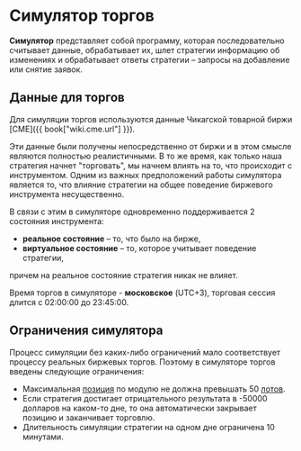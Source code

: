 # Симулятор торгов

**Симулятор** представляет собой программу, которая последовательно считывает данные, обрабатывает их, шлет стратегии информацию об изменениях и обрабатывает ответы стратегии – запросы на добавление или снятие заявок.

<a name="data"></a>
## Данные для торгов

Для симуляции торгов используются данные Чикагской товарной биржи [CME]({{ book["wiki.cme.url"] }}). 

Эти данные были получены непосредственно от биржи и в этом смысле являются полностью реалистичными. В то же время, как только наша стратегия начнет "торговать", мы начнем влиять на то, что происходит с инструментом. Одним из важных предположений работы симулятора является то, что влияние стратегии на общее поведение биржевого инструмента несущественно.

В связи с этим в симуляторе одновременно поддерживается 2 состояния инструмента: 
- **реальное состояние** – то, что было на бирже,
- **виртуальное состояние** – то, которое учитывает поведение стратегии,

причем на реальное состояние стратегия никак не влияет.

Время торгов в симуляторе - **московское** (UTC+3), торговая сессия длится с 02:00:00 до 23:45:00.

<a name="restrictions"></a>
## Ограничения симулятора
Процесс симуляции без каких-либо ограничений мало соответствует процессу реальных биржевых торгов. Поэтому в симуляторе торгов введены следующие ограничения:
- Максимальная [позиция](../terms.md#position) по модулю не должна превышать 50 [лотов](../terms.md#lot).
- Если стратегия достигает отрицательного результата в -50000 долларов на каком-то дне, то она автоматически закрывает позицию и заканчивает торговлю.
- Длительность симуляции стратегии на одном дне ограничена 10 минутами. 
